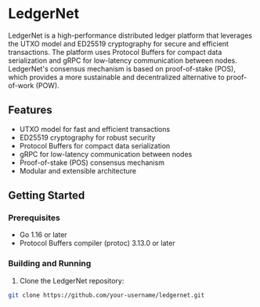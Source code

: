 # LedgerNet

LedgerNet is a high-performance distributed ledger platform that leverages the UTXO model and ED25519 cryptography for secure and efficient transactions. The platform uses Protocol Buffers for compact data serialization and gRPC for low-latency communication between nodes. LedgerNet's consensus mechanism is based on proof-of-stake (POS), which provides a more sustainable and decentralized alternative to proof-of-work (POW).

## Features

- UTXO model for fast and efficient transactions
- ED25519 cryptography for robust security
- Protocol Buffers for compact data serialization
- gRPC for low-latency communication between nodes
- Proof-of-stake (POS) consensus mechanism
- Modular and extensible architecture

## Getting Started

### Prerequisites

- Go 1.16 or later
- Protocol Buffers compiler (protoc) 3.13.0 or later

### Building and Running

1. Clone the LedgerNet repository:
```bash
git clone https://github.com/your-username/ledgernet.git
